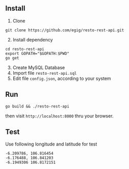 ## Install
1. Clone
```
git clone https://github.com/egig/resto-rest-api.git
```
2. Install dependency
```
cd resto-rest-api
export GOPATH="$GOPATH:$PWD"
go get
```
3. Create MySQL Database
4. Import file `resto-rest-api.sql`
5. Edit file `config.json`, according to your system

## Run
```
go build && ./resto-rest-api
```
then visit `http://localhost:8000` thru your browser.

## Test

Use following longitude and latitude for test
```
-6.209786, 106.816454
-6.176488, 106.841203
-6.1949306 106.8172151
```